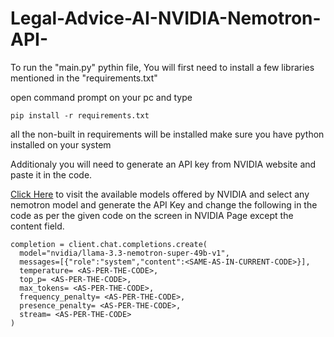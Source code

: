 # Legal-Advice-AI-NVIDIA-Nemotron-API-

To run the "main.py" pythin file, You will first need to install a few libraries mentioned in the "requirements.txt"

open command prompt on your pc and type

```pip install -r requirements.txt```

all the non-built in requirements will be installed make sure you have python installed on your system

Additionaly you will need to generate an API key from NVIDIA website and paste it in the code.

[Click Here](https://build.nvidia.com/models) to visit the available models offered by NVIDIA and select any nemotron model and generate the API Key and change the following in the code as per the given code on the screen in NVIDIA Page except the content field.

```
completion = client.chat.completions.create(
  model="nvidia/llama-3.3-nemotron-super-49b-v1",
  messages=[{"role":"system","content":<SAME-AS-IN-CURRENT-CODE>}],
  temperature= <AS-PER-THE-CODE>,
  top_p= <AS-PER-THE-CODE>,
  max_tokens= <AS-PER-THE-CODE>,
  frequency_penalty= <AS-PER-THE-CODE>,
  presence_penalty= <AS-PER-THE-CODE>,
  stream= <AS-PER-THE-CODE>
)
```
